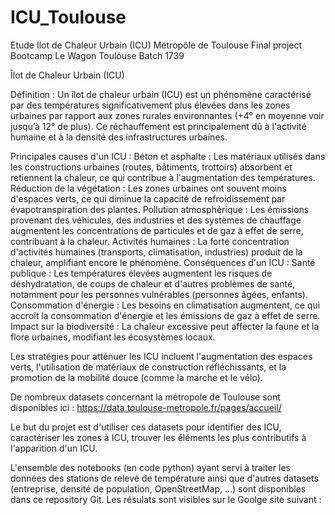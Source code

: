# ICU_Toulouse
Etude Ilot de Chaleur Urbain (ICU) Métropôle de Toulouse
Final project Bootcamp Le Wagon Toulouse Batch 1739

Îlot de Chaleur Urbain (ICU)

Définition :  Un îlot de chaleur urbain (ICU) est un phénomène caractérisé par des températures significativement plus élevées dans les zones urbaines par rapport aux zones rurales environnantes (+4° en moyenne voir jusqu’à 12° de plus).
Ce réchauffement est principalement dû à l'activité humaine et à la densité des infrastructures urbaines.

Principales causes d'un ICU :
Béton et asphalte : Les matériaux utilisés dans les constructions urbaines (routes, bâtiments, trottoirs) absorbent et retiennent la chaleur, ce qui contribue à l'augmentation des températures.
Réduction de la végétation : Les zones urbaines ont souvent moins d'espaces verts, ce qui diminue la capacité de refroidissement par évapotranspiration des plantes.
Pollution atmosphérique : Les émissions provenant des véhicules, des industries et des systèmes de chauffage augmentent les concentrations de particules et de gaz à effet de serre, contribuant à la chaleur.
Activités humaines : La forte concentration d'activités humaines (transports, climatisation, industries) produit de la chaleur, amplifiant encore le phénomène.
Conséquences d'un ICU :
Santé publique : Les températures élevées augmentent les risques de déshydratation, de coups de chaleur et d'autres problèmes de santé, notamment pour les personnes vulnérables (personnes âgées, enfants).
Consommation d'énergie : Les besoins en climatisation augmentent, ce qui accroît la consommation d'énergie et les émissions de gaz à effet de serre.
Impact sur la biodiversité : La chaleur excessive peut affecter la faune et la flore urbaines, modifiant les écosystèmes locaux.

Les stratégies pour atténuer les ICU incluent l'augmentation des espaces verts, l'utilisation de matériaux de construction réfléchissants, et la promotion de la mobilité douce (comme la marche et le vélo).

De nombreux datasets concernant la métropole de Toulouse sont disponibles ici : https://data.toulouse-metropole.fr/pages/accueil/

Le but du projet est d'utiliser ces datasets pour identifier des ICU, caractériser les zones à ICU, trouver les éléments les plus contributifs à l'apparition d'un ICU.

L'ensemble des notebooks (en code python) ayant servi à traiter les données des stations de relevé de température ainsi que d'autres datasets (entreprise, densité de population, OpenStreetMap, ...) sont disponibles dans ce repository Git.
Les résulats sont visibles sur le Goolge site suivant : 
